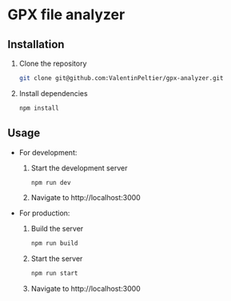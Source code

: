 # GPX file analyzer

## Installation

1. Clone the repository
    ```sh
    git clone git@github.com:ValentinPeltier/gpx-analyzer.git
    ```
1. Install dependencies
    ```sh
    npm install
    ```

## Usage

- For development:
    1. Start the development server
        ```sh
        npm run dev
        ```
    1. Navigate to http://localhost:3000

- For production:
    1. Build the server
        ```sh
        npm run build
        ```
    1. Start the server
        ```sh
        npm run start
        ```
    1. Navigate to http://localhost:3000